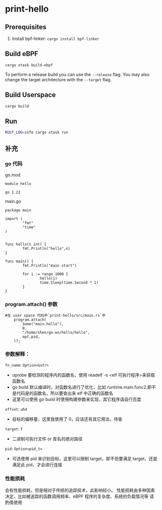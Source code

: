 # print-hello

## Prerequisites

1. Install bpf-linker: `cargo install bpf-linker`

## Build eBPF

```bash
cargo xtask build-ebpf
```

To perform a release build you can use the `--release` flag.
You may also change the target architecture with the `--target` flag.

## Build Userspace

```bash
cargo build
```

## Run

```bash
RUST_LOG=info cargo xtask run
```

## 补充

### go 代码

go.mod

```
module hello

go 1.22
```

main.go

```
package main

import (
        "fmt"
        "time"
)


func hello(n int) {
        fmt.Println("hello",n)
}

func main() {
        fmt.Println("main start")

        for i := range 1000 {
                hello(i)
                time.Sleep(time.Second * 1)
        }
}
```

### program.attach() 参数

```
#在 user space 代码中`print-hello/src/main.rs`中
    program.attach(
        Some("main.hello"),
        0,
        "/home/shen/go-ws/hello/hello",
        opt.pid,
    )?;
```

### 参数解释：

`fn_name`: `Option<&str>`

- uprobe 要检测的程序内的函数名，使用 readelf -s <elf 可执行程序>来获取函数名
- go build 默认编译时，对函数名进行了优化，比如 runtime.main.func2.即不是代码是的函数名，所以要查出来 elf 中正确的函数名
- 这里可以使用 go build 时使用构建参数来实现，其它程序请自行百度

`offset`: `u64`

- 目标的偏移量，这里我使用了 0，应该还有其它用法，待查

`target`: `T`

- 二进制可执行文件 or 库名的绝对路径

`pid`: `Option<pid_t>`

- 可选使用 pid 来识别目标，这里可以限制 target，即不但要满足 target，还是满足此 pid，才会进行连接

### 性能损耗

会有性能损耗，但是相对于传统的追踪技术，此影响较小。
性能损耗由多种因素决定，比如被追踪的函数调用频率、eBPF 程序的复杂度、系统的负载情况等
请酌情使用
